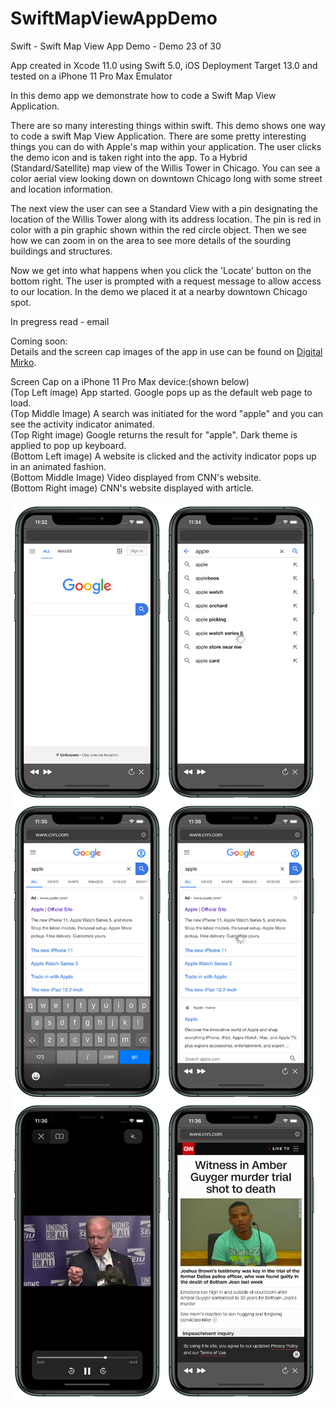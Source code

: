# SwiftMapViewAppDemo
Swift - Swift Map View App Demo - Demo 23 of 30

App created in Xcode 11.0 using Swift 5.0, iOS Deployment Target 13.0 and tested on a iPhone 11 Pro Max Emulator

In this demo app we demonstrate how to code a Swift Map View Application.

There are so many interesting things within swift. This demo shows one way to code a swift Map View Application. There are
some pretty interesting things you can do with Apple's map within your application. The user clicks the demo icon and is 
taken right into the app. To a Hybrid (Standard/Satellite) map view of the Willis Tower in Chicago. You can see a color 
aerial view looking down on downtown Chicago long with some street and location information. 

The next view the user can see a Standard View with a pin designating the location of the Willis Tower along with its 
address location. The pin is red in color with a pin graphic shown within the red circle object. Then we see how we can zoom
in on the area to see more details of the sourding buildings and structures.

Now we get into what happens when you click the 'Locate' button on the bottom right. The user is prompted with a request
message to allow access to our location. In the demo we placed it at a nearby downtown Chicago spot.

In pregress read - email
        
Coming soon:<br>
Details and the screen cap images of the app in use can be found on <a href="http://digitalmirko.com/iOSApps.html">Digital Mirko</a>.

Screen Cap on a iPhone 11 Pro Max device:(shown below)</br>
(Top Left image) App started. Google pops up as the default web page to load.<br>
(Top Middle Image) A search was initiated for the word "apple" and you can see the activity indicator animated.<br>
(Top Right image) Google returns the result for "apple". Dark theme is applied to pop up keyboard.<br>
(Bottom Left image) A website is clicked and the activity indicator pops up in an animated fashion.<br>
(Bottom Middle Image) Video displayed from CNN's website.<br>
(Bottom Right image) CNN's website displayed with article.<br>
<p>
  <img align="left" src="https://github.com/digitalMirko/SwiftInternetBrowserUsingWebViewsDemo/blob/master/github-iPhone11ProMax-Swift-Internet-Browser-using-WebViews-Demo01.jpg?raw=true" width="246"/>
  <img align="left" src="https://github.com/digitalMirko/SwiftInternetBrowserUsingWebViewsDemo/blob/master/github-iPhone11ProMax-Swift-Internet-Browser-using-WebViews-Demo02.jpg?raw=true" width="246"/>
  <img align="left" src="https://github.com/digitalMirko/SwiftInternetBrowserUsingWebViewsDemo/blob/master/github-iPhone11ProMax-Swift-Internet-Browser-using-WebViews-Demo03.jpg?raw=true" width="246"/>
  <img align="left" src="https://github.com/digitalMirko/SwiftInternetBrowserUsingWebViewsDemo/blob/master/github-iPhone11ProMax-Swift-Internet-Browser-using-WebViews-Demo04.jpg?raw=true" width="246"/>
  <img align="left" src="https://github.com/digitalMirko/SwiftInternetBrowserUsingWebViewsDemo/blob/master/github-iPhone11ProMax-Swift-Internet-Browser-using-WebViews-Demo06.jpg?raw=true" width="246"/>
  <img align="left" src="https://github.com/digitalMirko/SwiftInternetBrowserUsingWebViewsDemo/blob/master/github-iPhone11ProMax-Swift-Internet-Browser-using-WebViews-Demo07.jpg?raw=true" width="246"/>
          
  
</p>
